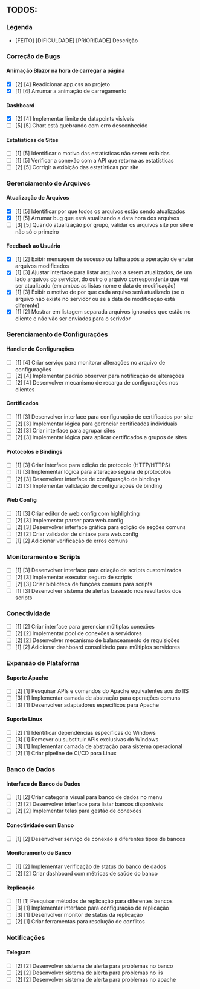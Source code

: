 ## TODOS:
### Legenda
- [FEITO] [DIFICULDADE] [PRIORIDADE] Descrição

### Correção de Bugs
#### Animação Blazor na hora de carregar a página
- [X] [2] [4] Readicionar app.css ao projeto
- [X] [1] [4] Arrumar a animação de carregamento

#### Dashboard
- [X] [2] [4] Implementar limite de datapoints visíveis
- [ ] [5] [5] Chart está quebrando com erro desconhecido

#### Estatísticas de Sites
- [ ] [1] [5] Identificar o motivo das estatísticas não serem exibidas
- [ ] [1] [5] Verificar a conexão com a API que retorna as estatísticas
- [ ] [2] [5] Corrigir a exibição das estatísticas por site

### Gerenciamento de Arquivos
#### Atualização de Arquivos
- [X] [1] [5] Identificar por que todos os arquivos estão sendo atualizados
- [X] [1] [5] Arrumar bug que está atualizando a data hora dos arquivos
- [ ] [3] [5] Quando atualização por grupo, validar os arquivos site por site e não só o primeiro

#### Feedback ao Usuário
- [X] [1] [2] Exibir mensagem de sucesso ou falha após a operação de enviar arquivos modificados
- [X] [1] [3] Ajustar interface para listar arquivos a serem atualizados, de um lado arquivos do servidor, do outro o arquivo correspondente que vai ser atualizado (em ambas as listas nome e data de modificação)
- [X] [1] [3] Exibir o motivo de por que cada arquivo será atualizado (se o arquivo não existe no servidor ou se a data de modificação está diferente)
- [X] [1] [2] Mostrar em listagem separada arquivos ignorados que estão no cliente e não vão ser enviados para o serivdor

### Gerenciamento de Configurações
#### Handler de Configurações
- [ ] [1] [4] Criar serviço para monitorar alterações no arquivo de configurações
- [ ] [2] [4] Implementar padrão observer para notificação de alterações
- [ ] [2] [4] Desenvolver mecanismo de recarga de configurações nos clientes

#### Certificados
- [ ] [1] [3] Desenvolver interface para configuração de certificados por site
- [ ] [2] [3] Implementar lógica para gerenciar certificados individuais
- [ ] [2] [3] Criar interface para agrupar sites
- [ ] [2] [3] Implementar lógica para aplicar certificados a grupos de sites

#### Protocolos e Bindings
- [ ] [1] [3] Criar interface para edição de protocolo (HTTP/HTTPS)
- [ ] [1] [3] Implementar lógica para alteração segura de protocolos
- [ ] [2] [3] Desenvolver interface de configuração de bindings
- [ ] [2] [3] Implementar validação de configurações de binding

#### Web Config
- [ ] [1] [3] Criar editor de web.config com highlighting
- [ ] [2] [3] Implementar parser para web.config
- [ ] [2] [3] Desenvolver interface gráfica para edição de seções comuns
- [ ] [2] [2] Criar validador de sintaxe para web.config
- [ ] [1] [2] Adicionar verificação de erros comuns

### Monitoramento e Scripts
- [ ] [1] [3] Desenvolver interface para criação de scripts customizados
- [ ] [2] [3] Implementar executor seguro de scripts
- [ ] [2] [3] Criar biblioteca de funções comuns para scripts
- [ ] [1] [3] Desenvolver sistema de alertas baseado nos resultados dos scripts

### Conectividade
- [ ] [1] [2] Criar interface para gerenciar múltiplas conexões
- [ ] [2] [2] Implementar pool de conexões a servidores
- [ ] [2] [2] Desenvolver mecanismo de balanceamento de requisições
- [ ] [1] [2] Adicionar dashboard consolidado para múltiplos servidores

### Expansão de Plataforma
#### Suporte Apache
- [ ] [2] [1] Pesquisar APIs e comandos do Apache equivalentes aos do IIS
- [ ] [3] [1] Implementar camada de abstração para operações comuns
- [ ] [3] [1] Desenvolver adaptadores específicos para Apache

#### Suporte Linux
- [ ] [2] [1] Identificar dependências específicas do Windows
- [ ] [3] [1] Remover ou substituir APIs exclusivas do Windows
- [ ] [3] [1] Implementar camada de abstração para sistema operacional
- [ ] [2] [1] Criar pipeline de CI/CD para Linux

### Banco de Dados
#### Interface de Banco de Dados
- [ ] [1] [2] Criar categoria visual para banco de dados no menu
- [ ] [2] [2] Desenvolver interface para listar bancos disponíveis
- [ ] [2] [2] Implementar telas para gestão de conexões

#### Conectividade com Banco
- [ ] [1] [2] Desenvolver serviço de conexão a diferentes tipos de bancos

#### Monitoramento de Banco
- [ ] [1] [2] Implementar verificação de status do banco de dados
- [ ] [2] [2] Criar dashboard com métricas de saúde do banco

#### Replicação
- [ ] [1] [1] Pesquisar métodos de replicação para diferentes bancos
- [ ] [3] [1] Implementar interface para configuração de replicação
- [ ] [3] [1] Desenvolver monitor de status da replicação
- [ ] [2] [1] Criar ferramentas para resolução de conflitos

### Notificações
#### Telegram
- [ ] [2] [2] Desenvolver sistema de alerta para problemas no banco
- [ ] [2] [2] Desenvolver sistema de alerta para problemas no iis
- [ ] [2] [2] Desenvolver sistema de alerta para problemas no apache
